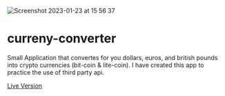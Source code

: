 ![Screenshot 2023-01-23 at 15 56 37](https://user-images.githubusercontent.com/93989404/214072328-9e2382ee-662d-4944-924f-a1ad2da21450.png)

# curreny-converter

Small Application that convertes for you dollars, euros, and british pounds into crypto currencies (bit-coin & lite-coin). I have created this app to practice the use of third party api. 

[Live Version](https://urieskenasy.github.io/curreny-converter/)

